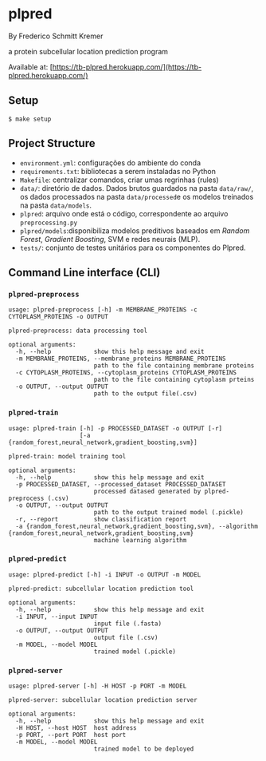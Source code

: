 # plpred

By Frederico Schmitt Kremer

a protein subcellular location prediction program

Available at: [https://tb-plpred.herokuapp.com/](https://tb-plpred.herokuapp.com/)

## Setup

```
$ make setup
```

## Project Structure

- `environment.yml`: configurações do ambiente do conda
- `requirements.txt`: bibliotecas a serem instaladas no Python
- `Makefile`: centralizar comandos, criar umas regrinhas (rules)
- `data/`: diretório de dados. Dados brutos guardados na pasta `data/raw/`, os dados processados na pasta `data/processed`e os modelos treinados na pasta `data/models`.
- `plpred`: arquivo onde está o código, correspondente ao arquivo `preprocessing.py`
- `plpred/models`:disponibiliza modelos preditivos baseados em *Random Forest*, *Gradient Boosting*, SVM e redes neurais (MLP).
- `tests/`: conjunto de testes unitários para os componentes do Plpred.

## Command Line interface (CLI)

### `plpred-preprocess`

```
usage: plpred-preprocess [-h] -m MEMBRANE_PROTEINS -c CYTOPLASM_PROTEINS -o OUTPUT

plpred-preprocess: data processing tool

optional arguments:
  -h, --help            show this help message and exit
  -m MEMBRANE_PROTEINS, --membrane_proteins MEMBRANE_PROTEINS
                        path to the file containing membrane proteins
  -c CYTOPLASM_PROTEINS, --cytoplasm_proteins CYTOPLASM_PROTEINS
                        path to the file containing cytoplasm prteins
  -o OUTPUT, --output OUTPUT
                        path to the output file(.csv)
```

### `plpred-train`
```
usage: plpred-train [-h] -p PROCESSED_DATASET -o OUTPUT [-r]
                    [-a {random_forest,neural_network,gradient_boosting,svm}]

plpred-train: model training tool

optional arguments:
  -h, --help            show this help message and exit
  -p PROCESSED_DATASET, --processed_dataset PROCESSED_DATASET
                        processed datased generated by plpred-preprocess (.csv)
  -o OUTPUT, --output OUTPUT
                        path to the output trained model (.pickle)
  -r, --report          show classification report
  -a {random_forest,neural_network,gradient_boosting,svm}, --algorithm {random_forest,neural_network,gradient_boosting,svm}
                        machine learning algorithm
```

### `plpred-predict`
```
usage: plpred-predict [-h] -i INPUT -o OUTPUT -m MODEL

plpred-predict: subcellular location prediction tool

optional arguments:
  -h, --help            show this help message and exit
  -i INPUT, --input INPUT
                        input file (.fasta)
  -o OUTPUT, --output OUTPUT
                        output file (.csv)
  -m MODEL, --model MODEL
                        trained model (.pickle)
```

### `plpred-server`
```
usage: plpred-server [-h] -H HOST -p PORT -m MODEL

plpred-server: subcellular location prediction server

optional arguments:
  -h, --help            show this help message and exit
  -H HOST, --host HOST  host address
  -p PORT, --port PORT  host port
  -m MODEL, --model MODEL
                        trained model to be deployed
```